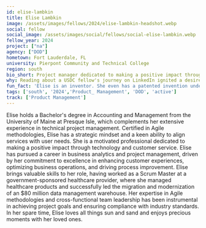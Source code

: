 ```yaml
---
id: elise-lambkin
title: Elise Lambkin
image: /assets/images/fellows/2024/elise-lambkin-headshot.webp
social: fellow
social_image: /assets/images/social/fellows/social-elise-lambkin.webp
fellow_year: 2024
project: ["na"]
agency: ["DOD"]
hometown: Fort Lauderdale, FL 
university: Pierpont Community and Technical College
region: south
bio_short: Project manager dedicated to making a positive impact through technology
why: Reading about a USDC fellow's journey on LinkedIn ignited a desire for similar growth and impact. I'm thrilled to be part of the program now.
fun_fact: 'Elise is an inventor. She even has a patented invention under her belt.'
tags: ['south', '2024','Product_ Management', 'DOD', 'active']
track: ['Product Management']
---
```


Elise holds a Bachelor's degree in Accounting and Management from the University of Maine at Presque Isle, which complements her extensive experience in technical project management. Certified in Agile methodologies, Elise has a strategic mindset and a keen ability to align services with user needs. She is a motivated professional dedicated to making a positive impact through technology and customer service. Elise has pursued a career in business analytics and project management, driven by her commitment to excellence in enhancing customer experiences, optimizing business operations, and driving process improvement.
Elise brings valuable skills to her role, having worked as a Scrum Master at a government-sponsored healthcare provider, where she managed healthcare products and successfully led the migration and modernization of an $80 million data management warehouse. Her expertise in Agile methodologies and cross-functional team leadership has been instrumental in achieving project goals and ensuring compliance with industry standards. In her spare time, Elise loves all things sun and sand and enjoys precious moments with her loved ones.